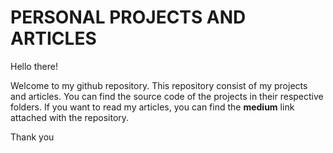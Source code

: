 # PERSONAL PROJECTS AND ARTICLES

Hello there!

Welcome to my github repository. This repository consist of my projects and articles. You can find the source code of the projects in their respective folders. If you want to read my articles, you can find the **medium** link attached with the repository. 

Thank you 